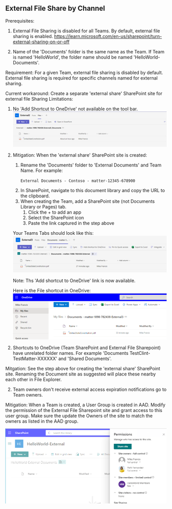## External File Share by Channel

Prerequisites: 
1) External File Sharing is disabled for all Teams. By default, external file sharing is enabled. https://learn.microsoft.com/en-us/sharepoint/turn-external-sharing-on-or-off

2) Name of the 'Documents' folder is the same name as the Team. If Team is named 'HelloWorld', the folder name should be named 'HelloWorld-Documents'.

Requirement: For a given Team, external file sharing is disabled by default. External file sharing is required for specific channels named for external sharing.

Current workaround: Create a separate 'external share' SharePoint site for external file Sharing
Limitations:
1) No 'Add Shortcut to OneDrive' not available on the tool bar.
![](./Images/SyncWithGroup.png)

2. Mitigation: When the 'external share' SharePoint site is created:

      1) Rename the 'Documents' folder to 'External Documents' and Team Name. For example: 
      
         ```External Documents - Contoso - matter-12345-678900```
      2. In SharePoint, navigate to this document library and copy the URL to the clipboard.
      2. When creating the Team, add a SharePoint site (not Documents Library or Pages) tab. 
         1. Click the + to add an app
         2. Select the SharePoint icon
         3. Paste the link captured in the step above

      Your Teams Tabs should look like this:
      ![Teams Tabs External File Sharing](./Images/SPShareTeams.png)

      Note: Ths 'Add shortcut to OneDrive' link is now available.

      Here is the File shortcut in OneDrive:
       ![File shortcut in OneDrive](./Images/FileShortcutOnedrive.png)
   

2) Shortcuts to OneDrive (Team SharePoint and External File Sharepoint) have unrelated folder names. For example 'Documents TestClint-TestMatter-XXXXXX' and 'Shared Documents'.

Mitgation: See the step above for creating the 'external share' SharePoint site. Renaming the Document site as suggested will place these nearby each other in File Explorer.


2) Team owners don't receive external access expiration notifications go to Team owners.

Mitigation:  When a Team is created, a User Group is created in AAD. Modify the permission of the External File Sharepoint site and grant access to this user group. Make sure the update the Owners of the site to match the owners as listed in the AAD group.

![External Site Permissons](./Images/ExternalSitePermissions.png)
